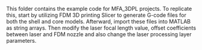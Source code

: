 This folder contains the example code for MFA_3DPL projects. To replicate this, start by utilizing FDM 3D printing Slicer to generate G-code files for both the shell and core models. Afterward, import these files into MATLAB as string arrays. Then modify the laser focal length value, offset coefficients between laser and FDM nozzle and also change the laser processing layer parameters.
